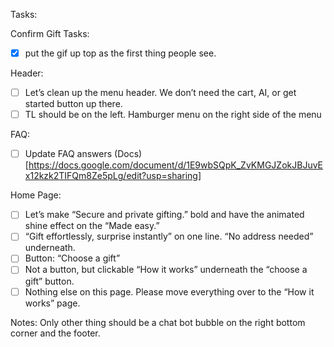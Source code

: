 Tasks:

Confirm Gift Tasks:
- [x] put the gif up top as the first thing people see.

Header:
- [ ] Let’s clean up the menu header. We don’t need the cart, AI, or get started button up there.
- [ ] TL should be on the left. Hamburger menu on the right side of the menu

FAQ:
- [ ] Update FAQ answers 
(Docs)[https://docs.google.com/document/d/1E9wbSQpK_ZvKMGJZokJBJuvEx12kzk2TIFQm8Ze5pLg/edit?usp=sharing]

Home Page:
- [ ] Let’s make “Secure and private gifting.” bold and have the animated shine effect on the “Made easy.”
- [ ] “Gift effortlessly, surprise instantly” on one line. “No address needed” underneath.
- [ ] Button: “Choose a gift”
- [ ] Not a button, but clickable “How it works” underneath the “choose a gift” button.
- [ ] Nothing else on this page. Please move everything over to the “How it works” page.

Notes: 
Only other thing should be a chat bot bubble on the right bottom corner and the footer.